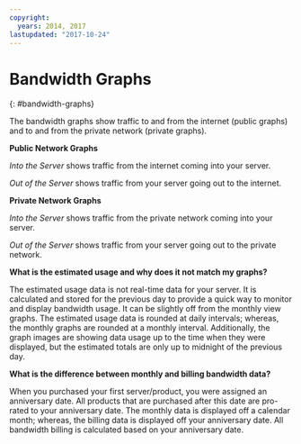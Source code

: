 ```yaml
---
copyright:
  years: 2014, 2017
lastupdated: "2017-10-24"
---
```


# Bandwidth Graphs
{: #bandwidth-graphs}

The bandwidth graphs show traffic to and from the internet (public graphs) and to and from the private network (private graphs).

**Public Network Graphs**

*Into the Server* shows traffic from the internet coming into your server.

*Out of the Server* shows traffic from your server going out to the internet.

**Private Network Graphs**

*Into the Server* shows traffic from the private network coming into your server.

*Out of the Server* shows traffic from your server going out to the private network.

**What is the estimated usage and why does it not match my graphs?**

The estimated usage data is not real-time data for your server. It is calculated and stored for the previous day to provide a quick way to monitor and display bandwidth usage. It can be slightly off from the monthly view graphs. The estimated usage data is rounded at daily intervals; whereas, the monthly graphs are rounded at a monthly interval. Additionally, the graph images are showing data usage up to the time when they were displayed, but the estimated totals are only up to midnight of the previous day.

**What is the difference between monthly and billing bandwidth data?**

When you purchased your first server/product, you were assigned an anniversary date. All products that are purchased after this date are pro-rated to your anniversary date. The monthly data is displayed off a calendar month; whereas, the billing data is displayed off your anniversary date. All bandwidth billing is calculated based on your anniversary date.
